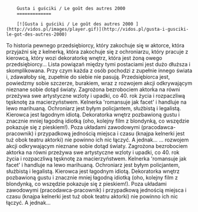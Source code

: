 
        Gusta i guściki / Le goût des autres 2000 
        =============
        
        [![Gusta i guściki / Le goût des autres 2000 ](http://vidos.pl/images/player.gif)](http://vidos.pl/gusta-i-gusciki-le-got-des-autres-2000)
        
        
 To historia pewnego przedsiębiorcy, który zakochuje się w aktorce, która przyjaźni się z kelnerką, która zakochuje się z ochroniarzu, który pracuje z kierowcą, który wozi dekoratorkę wnętrz, która jest żoną owego przedsiębiorcy... Lista powiązań między tymi postaciami jest dużo dłuższa i skomplikowana. Przy czym każda z osób pochodzi z zupełnie innego świata i, zdawałoby się, zupełnie do siebie nie pasują. Przedsiębiorca jest, powiedzmy sobie szczerze, burakiem, wraz z rozwojem akcji odkrywającym nieznane sobie dotąd światy. Zagrożona bezrobociem aktorka na równi przeżywa swe artystyczne wzloty i upadki, co 40. rok życia i rozpaczliwą tęsknotę za macierzyństwem. Kelnerka 'romansuje jak facet' i handluje na lewo marihuaną. Ochroniarz jest byłym policjantem, służbistą i legalistą. Kierowca jest łagodnym idiotą. Dekoratorka wnętrz pozbawioną gustu i znacznie mniej łagodną idiotką (oho, kolejny film z blondynką, co wszędzie pokazuje się z pieskiem!). Poza układami zawodowymi (pracodawca-pracownik) i przypadkową jednością miejsca i czasu (knajpa kelnerki jest tuż obok teatru aktorki) nie powinno ich nic łączyć. A jednak...   ... rozwojem akcji odkrywającym nieznane sobie dotąd światy. Zagrożona bezrobociem aktorka na równi przeżywa swe artystyczne wzloty i upadki, co 40. rok życia i rozpaczliwą tęsknotę za macierzyństwem. Kelnerka 'romansuje jak facet' i handluje na lewo marihuaną. Ochroniarz jest byłym policjantem, służbistą i legalistą. Kierowca jest łagodnym idiotą. Dekoratorka wnętrz pozbawioną gustu i znacznie mniej łagodną idiotką (oho, kolejny film z blondynką, co wszędzie pokazuje się z pieskiem!). Poza układami zawodowymi (pracodawca-pracownik) i przypadkową jednością miejsca i czasu (knajpa kelnerki jest tuż obok teatru aktorki) nie powinno ich nic łączyć. A jednak...
    